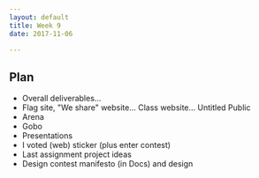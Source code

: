 ```yaml
---
layout: default
title: Week 9
date: 2017-11-06

---
```


## Plan
* Overall deliverables...
* Flag site, "We share" website… Class website… Untitled Public
* Arena
* Gobo
* Presentations
* I voted (web) sticker (plus enter contest)
* Last assignment project ideas
* Design contest manifesto (in Docs) and design
